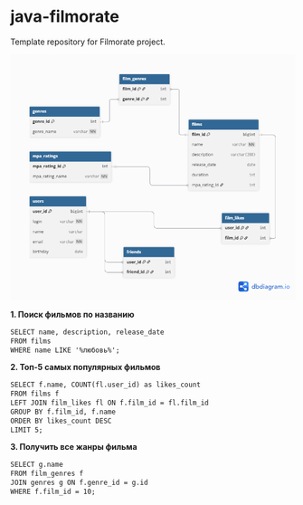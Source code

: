 # java-filmorate
Template repository for Filmorate project.

![Диаграмма базы данных](diagram.png)


**1. Поиск фильмов по названию**
```
SELECT name, description, release_date 
FROM films 
WHERE name LIKE '%любовь%';
```

**2. Топ-5 самых популярных фильмов**
```
SELECT f.name, COUNT(fl.user_id) as likes_count
FROM films f
LEFT JOIN film_likes fl ON f.film_id = fl.film_id
GROUP BY f.film_id, f.name
ORDER BY likes_count DESC
LIMIT 5;
```

**3. Получить все жанры фильма**
```
SELECT g.name
FROM film_genres f
JOIN genres g ON f.genre_id = g.id
WHERE f.film_id = 10;
```